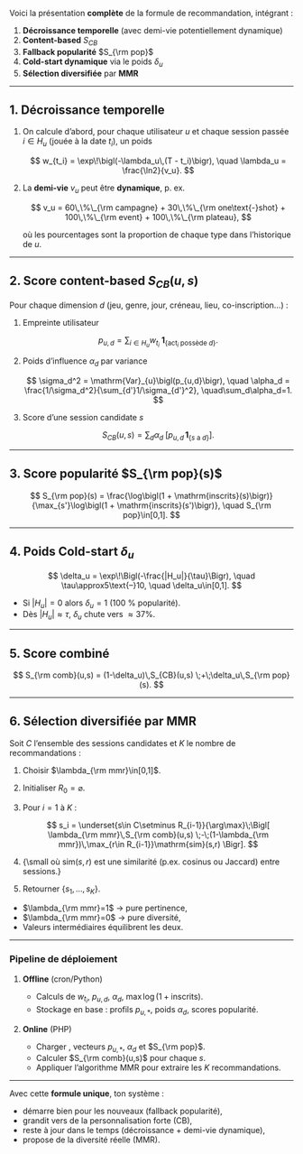 Voici la présentation **complète** de la formule de recommandation, intégrant :

1. **Décroissance temporelle** (avec demi-vie potentiellement dynamique)
2. **Content-based**  $S_{CB}$
3. **Fallback popularité**  $S_{\rm pop}$
4. **Cold-start dynamique** via le poids $\delta_u$
5. **Sélection diversifiée** par **MMR**

---

## 1. Décroissance temporelle

1. On calcule d’abord, pour chaque utilisateur $u$ et chaque session passée $i\in H_u$ (jouée à la date $t_i$), un poids

   $$
     w_{t_i}
     = \exp\!\bigl(-\lambda_u\,(T - t_i)\bigr),
     \quad
     \lambda_u = \frac{\ln2}{v_u}.
   $$
2. La **demi-vie** $v_u$ peut être **dynamique**, p. ex.

   $$
     v_u
     = 60\,\%\_{\rm campagne}
       + 30\,\%\_{\rm one\text{-}shot}
       + 100\,\%\_{\rm event}
       + 100\,\%\_{\rm plateau},
   $$

   où les pourcentages sont la proportion de chaque type dans l’historique de $u$.

---

## 2. Score content-based $S_{CB}(u,s)$

Pour chaque dimension $d$ (jeu, genre, jour, créneau, lieu, co-inscription…) :

1. Empreinte utilisateur

   $$
     p_{u,d}
     = \sum_{i\in H_u} w_{t_i}\;\mathbf{1}_{\{\text{act}_i\text{ possède }d\}}.
   $$
2. Poids d’influence $\alpha_d$ par variance

   $$
     \sigma_d^2 = \mathrm{Var}_{u}\bigl(p_{u,d}\bigr),
     \quad
     \alpha_d = \frac{1/\sigma_d^2}{\sum_{d'}1/\sigma_{d'}^2},
     \quad\sum_d\alpha_d=1.
   $$
3. Score d’une session candidate $s$

   $$
     S_{CB}(u,s)
     = \sum_{d}\alpha_d\;\bigl[p_{u,d}\,\mathbf{1}_{\{s\text{ a }d\}}\bigr].
   $$

---

## 3. Score popularité $S_{\rm pop}(s)$

$$
  S_{\rm pop}(s)
  = \frac{\log\bigl(1 + \mathrm{inscrits}(s)\bigr)}
         {\max_{s'}\log\bigl(1 + \mathrm{inscrits}(s')\bigr)},
  \quad
  S_{\rm pop}\in[0,1].
$$

---

## 4. Poids Cold-start $\delta_u$

$$
  \delta_u
  = \exp\!\Bigl(-\frac{|H_u|}{\tau}\Bigr),
  \quad
  \tau\approx5\text{–}10,
  \quad
  \delta_u\in[0,1].
$$

* Si $|H_u|=0$ alors $\delta_u=1$ (100 % popularité).
* Dès $|H_u|\approx\tau$, $\delta_u$ chute vers $\approx37\%$.

---

## 5. Score combiné

$$
  S_{\rm comb}(u,s)
  = (1-\delta_u)\,S_{CB}(u,s)
    \;+\;\delta_u\,S_{\rm pop}(s).
$$

---

## 6. Sélection diversifiée par MMR

Soit $C$ l’ensemble des sessions candidates et $K$ le nombre de recommandations :

1. Choisir $\lambda_{\rm mmr}\in[0,1]$.
2. Initialiser $R_0=\varnothing$.
3. Pour $i=1$ à $K$ :

   $$
     s_i
     = \underset{s\in C\setminus R_{i-1}}{\arg\max}\;\Bigl[
       \lambda_{\rm mmr}\,S_{\rm comb}(u,s)
       \;-\;(1-\lambda_{\rm mmr})\,\max_{r\in R_{i-1}}\mathrm{sim}(s,r)
     \Bigr].
   $$
4. {\small où $\mathrm{sim}(s,r)$ est une similarité (p.ex. cosinus ou Jaccard) entre sessions.}
5. Retourner $\{s_1,\dots,s_K\}$.

* $\lambda_{\rm mmr}=1$ → pure pertinence,
* $\lambda_{\rm mmr}=0$ → pure diversité,
* Valeurs intermédiaires équilibrent les deux.

---

### Pipeline de déploiement

1. **Offline** (cron/Python)

   * Calculs de $w_{t_i}$, $p_{u,d}$, $\alpha_d$, $\max\log(1+\mathrm{inscrits})$.
   * Stockage en base : profils $p_{u,*}$, poids $\alpha_d$, scores popularité.
2. **Online** (PHP)

   * Charger    , vecteurs $p_{u,*}$, $\alpha_d$ et $S_{\rm pop}$.
   * Calculer $S_{\rm comb}(u,s)$ pour chaque $s$.
   * Appliquer l’algorithme MMR pour extraire les $K$ recommandations.

---

Avec cette **formule unique**, ton système :

* démarre bien pour les nouveaux (fallback popularité),
* grandit vers de la personnalisation forte (CB),
* reste à jour dans le temps (décroissance + demi-vie dynamique),
* propose de la diversité réelle (MMR).
